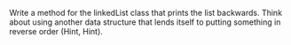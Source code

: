 Write a method for the linkedList class that prints the list backwards.  Think about using another data structure that lends itself to putting something in reverse order (Hint, Hint).
